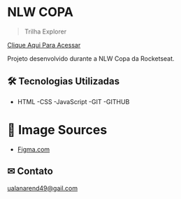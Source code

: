 # NLW COPA

> Trilha Explorer

[Clique Aqui Para Acessar](https://github.com/Ualanarend/upload-nlw-copa)

Projeto desenvolvido durante a NLW Copa da Rocketseat.

## 🛠 Tecnologias Utilizadas

- HTML
  -CSS
  -JavaScript
  -GIT
  -GITHUB

# 🔗 Image Sources

- [Figma.com](https://www.figma.com)

## ✉ Contato

ualanarend49@gail.com
